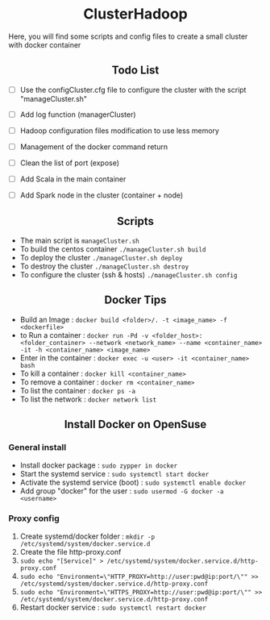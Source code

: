 <h1 align="center">ClusterHadoop</h1>

Here, you will find some scripts and config files to create a small cluster with docker container

<h2 align="center">Todo List</h2>

- [ ] Use the configCluster.cfg file to configure the cluster with the script "manageCluster.sh"
- [ ] Add log function (managerCluster)
- [ ] Hadoop configuration files modification to use less memory
- [ ] Management of the docker command return
- [ ] Clean the list of port (expose)
- [ ] Add Scala in the main container
- [ ] Add Spark node in the cluster (container + node)


<h2 align="center">Scripts</h2>

- The main script is `manageCluster.sh`
- To build the centos container `./manageCluster.sh build`
- To deploy the cluster `./manageCluster.sh deploy`
- To destroy the cluster `./manageCluster.sh destroy`
- To configure the cluster (ssh & hosts) `./manageCluster.sh config`


<h2 align="center">Docker Tips</h2>

- Build an Image : `docker build <folder>/. -t <image_name> -f <dockerfile>`
- to Run a container : `docker run -Pd -v <folder_host>:<folder_container> --network <network_name> --name <container_name> -it -h <container_name> <image_name>`
- Enter in the container : `docker exec -u <user> -it <container_name> bash`
- To kill a container : `docker kill <container_name>`
- To remove a container : `docker rm <container_name>`
- To list the container : `docker ps -a`
- To list the network : `docker network list`


<h2 align="center">Install Docker on OpenSuse</h2>

### General install
- Install docker package : `sudo zypper in docker`
- Start the systemd service : `sudo systemctl start docker`
- Activate the systemd service (boot) : `sudo systemctl enable docker`
- Add group "docker" for the user : `sudo usermod -G docker -a <username>`

### Proxy config
 1. Create systemd/docker folder : `mkdir -p /etc/systemd/system/docker.service.d`
 2. Create the file http-proxy.conf
   1. `sudo echo "[Service]" > /etc/systemd/system/docker.service.d/http-proxy.conf`
   2. `sudo echo "Environment=\"HTTP_PROXY=http://user:pwd@ip:port/\"" >> /etc/systemd/system/docker.service.d/http-proxy.conf`
   3. `sudo echo "Environment=\"HTTPS_PROXY=http://user:pwd@ip:port/\"" >> /etc/systemd/system/docker.service.d/http-proxy.conf`
 3. Restart docker service : `sudo systemctl restart docker`
